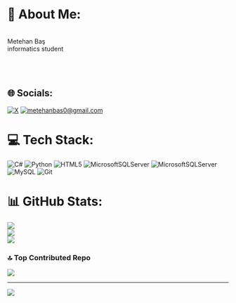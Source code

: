 # 💫 About Me:
<br>Metehan Baş<br>informatics student<br><br><br><br>


## 🌐 Socials:
[![X](https://img.shields.io/badge/X-black.svg?logo=X&logoColor=white)](https://x.com/metehabas4) 
[![metehanbas0@gmail.com](https://img.shields.io/badge/fatihbas1@gmail.com-D14836?style=for-the-badge&labelColor=black&logo=gmail&logoColor=D14836)](mailto:metehanbas0@gmail.com)

# 💻 Tech Stack:
![C#](https://img.shields.io/badge/c%23-%23239120.svg?style=for-the-badge&logo=csharp&logoColor=white) ![Python](https://img.shields.io/badge/python-3670A0?style=for-the-badge&logo=python&logoColor=ffdd54) ![HTML5](https://img.shields.io/badge/html5-%23E34F26.svg?style=for-the-badge&logo=html5&logoColor=white) ![MicrosoftSQLServer](https://img.shields.io/badge/Microsoft%20SQL%20Server-CC2927?style=for-the-badge&logo=microsoft%20sql%20server&logoColor=white) ![MicrosoftSQLServer](https://img.shields.io/badge/Microsoft%20SQL%20Server-CC2927?style=for-the-badge&logo=microsoft%20sql%20server&logoColor=white) ![MySQL](https://img.shields.io/badge/mysql-4479A1.svg?style=for-the-badge&logo=mysql&logoColor=white) ![Git](https://img.shields.io/badge/git-%23F05033.svg?style=for-the-badge&logo=git&logoColor=white)
# 📊 GitHub Stats:
![](https://github-readme-stats.vercel.app/api?username=meetehanbass&theme=tokyonight&hide_border=false&include_all_commits=false&count_private=false)<br/>
![](https://github-readme-streak-stats.herokuapp.com/?user=meetehanbass&theme=tokyonight&hide_border=false)<br/>
![](https://github-readme-stats.vercel.app/api/top-langs/?username=meetehanbass&theme=tokyonight&hide_border=false&include_all_commits=false&count_private=false&layout=compact)

### 🔝 Top Contributed Repo
![](https://github-contributor-stats.vercel.app/api?username=meetehanbass&limit=5&theme=dark&combine_all_yearly_contributions=true)

---
[![](https://visitcount.itsvg.in/api?id=meetehanbass&icon=2&color=0)](https://visitcount.itsvg.in)

<!-- Proudly created with GPRM ( https://gprm.itsvg.in ) -->
